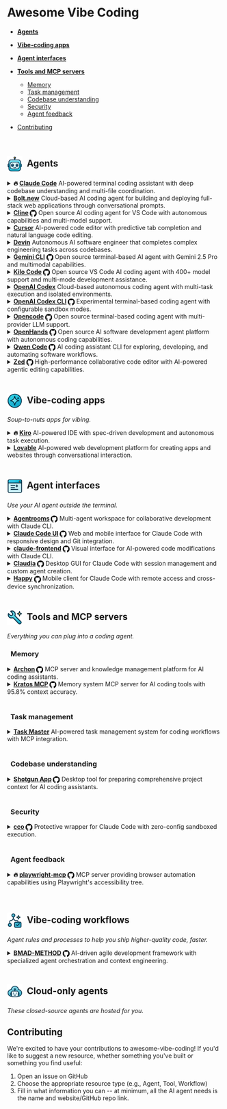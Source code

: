 # Awesome Vibe Coding

<!--## Getting started with vibe coding -->

<!--## The essential resources -->

<!--## Advanced vibe coding -->

* [**Agents**](#agents)
    
* [**Vibe-coding apps**](#vibe-coding-apps)
    
* [**Agent interfaces**](#agent-interfaces)
    
* [**Tools and MCP servers**](#tools-and-mcp-servers)
    * [Memory](#memory)
    * [Task management](#task-management)
    * [Codebase understanding](#codebase-understanding)
    * [Security](#security)
    * [Agent feedback](#agent-feedback)
* [Contributing](#contributing)

<br />

## <img src="https://raw.githubusercontent.com/no-fluff/awesome-vibe-coding/main/src/images/agents.png" width="36" height="36" alt="Agents" align="absmiddle" />&nbsp; Agents

<details>
  <summary><strong>🔥 <a href="https://www.anthropic.com/claude-code">Claude Code</a></strong> AI-powered terminal coding assistant with deep codebase understanding and multi-file coordination.</summary>

  <blockquote>Claude Code embeds Claude Opus 4.1 directly in developers' terminals, providing agentic search across entire codebases, coordinated multi-file changes, and direct command execution in development environments with integrations for VS Code, JetBrains IDEs, GitHub, and enterprise tools.</blockquote>
</details>

<details>
  <summary><strong><a href="https://bolt.new/">Bolt.new</a></strong> Cloud-based AI coding agent for building and deploying full-stack web applications through conversational prompts.</summary>

  <blockquote>Bolt.new provides a complete browser-based development environment with AI-powered code generation, supporting React, Vue, Next.js, and other modern frameworks. Features full npm ecosystem access, integrated terminal, automatic deployment to .bolt.host domains, and AI control over the entire development environment including filesystem and package management.</blockquote>
</details>

<details>
  <summary><strong><a href="https://cline.bot/">Cline</a> <a href="https://github.com/cline/cline"><img src="https://raw.githubusercontent.com/no-fluff/awesome-vibe-coding/main/src/images/github.svg" width="16" height="16" alt="GitHub" align="absmiddle" /></a></strong> Open source AI coding agent for VS Code with autonomous capabilities and multi-model support.</summary>

  <blockquote>Cline operates as a VS Code extension with autonomous file editing, terminal command execution, and browser automation capabilities. Features client-side architecture for security, supports multiple AI providers including Claude and Gemini, and offers transparent AI decision-making with human approval workflows.</blockquote>
</details>

<details>
  <summary><strong><a href="https://cursor.com">Cursor</a></strong> AI-powered code editor with predictive tab completion and natural language code editing.</summary>

  <blockquote>Cursor is an AI-enhanced code editor that provides intelligent tab completion, codebase understanding, and natural language code modification capabilities. Imports VSCode extensions and themes while offering seamless AI integration for enhanced developer productivity.</blockquote>
</details>

<details>
  <summary><strong><a href="https://devin.ai/">Devin</a></strong> Autonomous AI software engineer that completes complex engineering tasks across codebases.</summary>

  <blockquote>Devin handles code migration, refactoring, bug fixes, and development tasks with autonomous testing and PR creation, integrating with GitHub, Slack, Jira, and other platforms while learning from examples to improve performance over time.</blockquote>
</details>

<details>
  <summary><strong><a href="https://google-gemini.github.io/gemini-cli/">Gemini CLI</a> <a href="https://github.com/google-gemini/gemini-cli"><img src="https://raw.githubusercontent.com/no-fluff/awesome-vibe-coding/main/src/images/github.svg" width="16" height="16" alt="GitHub" align="absmiddle" /></a></strong> Open source terminal-based AI agent with Gemini 2.5 Pro and multimodal capabilities.</summary>

  <blockquote>Gemini CLI brings Google's Gemini AI directly to the terminal with code generation, Google Search integration, file operations, and 1M token context window. Supports multiple authentication methods and offers extensible architecture for developer workflows.</blockquote>
</details>

<details>
  <summary><strong><a href="https://kilocode.ai/">Kilo Code</a> <a href="https://github.com/Kilo-Org/kilocode"><img src="https://raw.githubusercontent.com/no-fluff/awesome-vibe-coding/main/src/images/github.svg" width="16" height="16" alt="GitHub" align="absmiddle" /></a></strong> Open source VS Code AI coding agent with 400+ model support and multi-mode development assistance.</summary>

  <blockquote>Kilo Code provides multiple agent modes (Orchestrator, Architect, Code, Debug) with automatic context searching, memory bank for project retention, and hallucination-free code generation. Supports 400+ AI models via OpenRouter without requiring API keys and includes browser automation capabilities.</blockquote>
</details>

<details>
  <summary><strong><a href="https://chatgpt.com/codex">OpenAI Codex</a></strong> Cloud-based autonomous coding agent with multi-task execution and isolated environments.</summary>

  <blockquote>OpenAI Codex operates in secure cloud sandboxes to handle multiple software engineering tasks simultaneously, including writing features, fixing bugs, and running tests, with 75% accuracy and support for ChatGPT Plus/Pro subscriptions.</blockquote>
</details>

<details>
  <summary><strong><a href="https://github.com/openai/codex">OpenAI Codex CLI</a> <a href="https://github.com/openai/codex"><img src="https://raw.githubusercontent.com/no-fluff/awesome-vibe-coding/main/src/images/github.svg" width="16" height="16" alt="GitHub" align="absmiddle" /></a></strong> Experimental terminal-based coding agent with configurable sandbox modes.</summary>

  <blockquote>Provides AI-powered code generation, refactoring, testing, and security scanning capabilities through both OpenAI and open-source models, with safety features including configurable sandbox execution to prevent unrestricted file access.</blockquote>
</details>

<details>
  <summary><strong><a href="https://opencode.ai/">Opencode</a> <a href="https://github.com/sst/opencode"><img src="https://raw.githubusercontent.com/no-fluff/awesome-vibe-coding/main/src/images/github.svg" width="16" height="16" alt="GitHub" align="absmiddle" /></a></strong> Open source terminal-based coding agent with multi-provider LLM support.</summary>

  <blockquote>Opencode supports 75+ LLM providers and integrates with IDEs including Cursor and VS Code, enabling flexible model subscriptions for terminal-based development workflows.</blockquote>
</details>

<details>
  <summary><strong><a href="https://www.all-hands.dev/">OpenHands</a> <a href="https://github.com/All-Hands-AI/OpenHands"><img src="https://raw.githubusercontent.com/no-fluff/awesome-vibe-coding/main/src/images/github.svg" width="16" height="16" alt="GitHub" align="absmiddle" /></a></strong> Open source AI software development agent platform with autonomous coding capabilities.</summary>

  <blockquote>OpenHands enables AI agents to perform developer tasks autonomously including code modification, terminal commands, web browsing, and API calls. Supports multiple LLM providers with recommended Claude Sonnet 4 integration and offers both GUI and CLI interfaces for flexible development workflows.</blockquote>
</details>

<details>
  <summary><strong><a href="https://github.com/QwenLM/qwen-code">Qwen Code</a> <a href="https://github.com/QwenLM/qwen-code"><img src="https://raw.githubusercontent.com/no-fluff/awesome-vibe-coding/main/src/images/github.svg" width="16" height="16" alt="GitHub" align="absmiddle" /></a></strong> AI coding assistant CLI for exploring, developing, and automating software workflows.</summary>

  <blockquote>Qwen Code is an intelligent command-line tool that helps developers understand, refactor, and generate code using advanced AI models. It provides workflow automation, code analysis, and supports multiple authentication methods across different regional providers.</blockquote>
</details>

<details>
  <summary><strong><a href="https://zed.dev/">Zed</a> <a href="https://github.com/zed-industries/zed"><img src="https://raw.githubusercontent.com/no-fluff/awesome-vibe-coding/main/src/images/github.svg" width="16" height="16" alt="GitHub" align="absmiddle" /></a></strong> High-performance collaborative code editor with AI-powered agentic editing capabilities.</summary>

  <blockquote>Zed is a next-generation code editor built in Rust that enables fluent collaboration between humans and AI. Features native AI integration for code generation and transformation with upcoming LLM support, multiplayer editing, and custom language models for edit prediction.</blockquote>
</details>

<br />

## <img src="https://raw.githubusercontent.com/no-fluff/awesome-vibe-coding/main/src/images/apps.png" width="36" height="36" alt="Apps" align="absmiddle" />&nbsp; Vibe-coding apps

*Soup-to-nuts apps for vibing.*

<details>
  <summary><strong>🔥 <a href="https://kiro.dev/">Kiro</a></strong> AI-powered IDE with spec-driven development and autonomous task execution.</summary>

  <blockquote>Kiro transforms prompts into structured requirements and implementation tasks, supporting multimodal inputs and agent hooks for automated background workflows with Claude Sonnet integration.</blockquote>
</details>

<details>
  <summary><strong><a href="https://lovable.dev/">Lovable</a></strong> AI-powered web development platform for creating apps and websites through conversational interaction.</summary>

  <blockquote>Lovable enables users to create applications and websites by chatting with AI, offering collaborative workspaces, GitHub sync, and Supabase integrations. The platform supports various project types from prototypes to production apps with deployment options and MCP server capabilities for enhanced AI development workflows.</blockquote>
</details>

<br />

## <img src="https://raw.githubusercontent.com/no-fluff/awesome-vibe-coding/main/src/images/interfaces.png" width="36" height="36" alt="Interfaces" align="absmiddle" />&nbsp; Agent interfaces

*Use your AI agent outside the terminal.*

<details>
  <summary><strong><a href="https://github.com/baryhuang/claude-code-by-agents">Agentrooms</a> <a href="https://github.com/baryhuang/claude-code-by-agents"><img src="https://raw.githubusercontent.com/no-fluff/awesome-vibe-coding/main/src/images/github.svg" width="16" height="16" alt="GitHub" align="absmiddle" /></a></strong> Multi-agent workspace for collaborative development with Claude CLI.</summary>

  <blockquote>Agentrooms provides desktop and web interfaces for coordinating specialized AI agents in collaborative software development workflows, enabling task routing via @agent-name mentions, automatic decomposition, and management of complex multi-agent projects using Claude CLI as the underlying engine.</blockquote>
</details>

<details>
  <summary><strong><a href="https://claudecodeui.siteboon.ai/">Claude Code UI</a> <a href="https://github.com/siteboon/claudecodeui"><img src="https://raw.githubusercontent.com/no-fluff/awesome-vibe-coding/main/src/images/github.svg" width="16" height="16" alt="GitHub" align="absmiddle" /></a></strong> Web and mobile interface for Claude Code with responsive design and Git integration.</summary>

  <blockquote>Claude Code UI provides a multi-device interface with project browser, file explorer with syntax highlighting, session management, and security-focused tool permissions. Supports Claude Sonnet 4, Opus 4.1, and GPT-5 models with React-based responsive design for desktop and mobile development workflows.</blockquote>
</details>

<details>
  <summary><strong><a href="https://github.com/tobias-schuemann/claude-frontend">claude-frontend</a> <a href="https://github.com/tobias-schuemann/claude-frontend"><img src="https://raw.githubusercontent.com/no-fluff/awesome-vibe-coding/main/src/images/github.svg" width="16" height="16" alt="GitHub" align="absmiddle" /></a></strong> Visual interface for AI-powered code modifications with Claude CLI.</summary>

  <blockquote>claude-frontend provides a browser widget that allows developers to select webpage elements and send them to Claude for instant code modifications, supporting multiple frameworks including Next.js, Vite, React, and Vue in local development environments.</blockquote>
</details>

<details>
  <summary><strong><a href="https://claudiacode.com/">Claudia</a> <a href="https://github.com/getAsterisk/claudia"><img src="https://raw.githubusercontent.com/no-fluff/awesome-vibe-coding/main/src/images/github.svg" width="16" height="16" alt="GitHub" align="absmiddle" /></a></strong> Desktop GUI for Claude Code with session management and custom agent creation.</summary>

  <blockquote>Claudia provides a visual command center for Claude Code featuring project browsers, session history tracking, custom AI agents with background execution, usage analytics, and process isolation for secure AI-assisted development workflows.</blockquote>
</details>

<details>
  <summary><strong><a href="https://happy.engineering/">Happy</a> <a href="https://github.com/slopus/happy"><img src="https://raw.githubusercontent.com/no-fluff/awesome-vibe-coding/main/src/images/github.svg" width="16" height="16" alt="GitHub" align="absmiddle" /></a></strong> Mobile client for Claude Code with remote access and cross-device synchronization.</summary>

  <blockquote>Happy enables developers to control Claude Code sessions remotely via mobile and web apps, providing push notifications, instant device switching, and end-to-end encrypted code transmission across iOS, Android, and web platforms.</blockquote>
</details>

<br />

## <img src="https://raw.githubusercontent.com/no-fluff/awesome-vibe-coding/main/src/images/tools.png" width="36" height="36" alt="Tools" align="absmiddle" />&nbsp; Tools and MCP servers

*Everything you can plug into a coding agent.*

### &nbsp;&nbsp;Memory

<details>
  <summary><strong><a href="https://github.com/coleam00/Archon">Archon</a> <a href="https://github.com/coleam00/Archon"><img src="https://raw.githubusercontent.com/no-fluff/awesome-vibe-coding/main/src/images/github.svg" width="16" height="16" alt="GitHub" align="absmiddle" /></a></strong> MCP server and knowledge management platform for AI coding assistants.</summary>

  <blockquote>Archon provides custom knowledge bases with web crawling, vector search, and task management capabilities, supporting multiple LLMs and offering 10 MCP tools for enhanced RAG queries and collaborative development workflows.</blockquote>
</details>

<details>
  <summary><strong><a href="https://github.com/ceorkm/kratos-mcp">Kratos MCP</a> <a href="https://github.com/ceorkm/kratos-mcp"><img src="https://raw.githubusercontent.com/no-fluff/awesome-vibe-coding/main/src/images/github.svg" width="16" height="16" alt="GitHub" align="absmiddle" /></a></strong> Memory system MCP server for AI coding tools with 95.8% context accuracy.</summary>

  <blockquote>Kratos MCP provides persistent memory for AI coding tools using a Four Pillars Framework with SQLite storage, ensuring AI maintains project context across sessions with sub-10ms retrieval times and automatic project isolation.</blockquote>
</details>

<br />

### &nbsp;&nbsp;Task management

<details>
  <summary><strong><a href="https://www.task-master.dev/">Task Master</a></strong> AI-powered task management system for coding workflows with MCP integration.</summary>

  <blockquote>Task Master breaks down complex projects into manageable tasks, integrates with editors like Cursor and VS Code through MCP, and supports multiple AI providers to enhance development productivity without requiring API keys for Claude Code CLI usage.</blockquote>
</details>

<br />

### &nbsp;&nbsp;Codebase understanding

<details>
  <summary><strong><a href="https://github.com/glebkudr/shotgun_code">Shotgun App</a> <a href="https://github.com/glebkudr/shotgun_code"><img src="https://raw.githubusercontent.com/no-fluff/awesome-vibe-coding/main/src/images/github.svg" width="16" height="16" alt="GitHub" align="absmiddle" /></a></strong> Desktop tool for preparing comprehensive project context for AI coding assistants.</summary>

  <blockquote>Shotgun App enables one-click generation of structured project payloads for LLM interactions, allowing selective file exclusion and supporting whole-repository analysis and modification workflows with ChatGPT, Gemini, and other AI assistants.</blockquote>
</details>

<br />

### &nbsp;&nbsp;Security

<details>
  <summary><strong><a href="https://github.com/nikvdp/cco">cco</a> <a href="https://github.com/nikvdp/cco"><img src="https://raw.githubusercontent.com/no-fluff/awesome-vibe-coding/main/src/images/github.svg" width="16" height="16" alt="GitHub" align="absmiddle" /></a></strong> Protective wrapper for Claude Code with zero-config sandboxed execution.</summary>

  <blockquote>cco provides automatic sandboxing for Claude Code using native OS tools or Docker fallback, enabling secure isolated interactions while maintaining seamless user experience and preserving project context across platforms.</blockquote>
</details>

<br />

### &nbsp;&nbsp;Agent feedback

<details>
  <summary><strong>🔥 <a href="https://github.com/microsoft/playwright-mcp">playwright-mcp</a> <a href="https://github.com/microsoft/playwright-mcp"><img src="https://raw.githubusercontent.com/no-fluff/awesome-vibe-coding/main/src/images/github.svg" width="16" height="16" alt="GitHub" align="absmiddle" /></a></strong> MCP server providing browser automation capabilities using Playwright's accessibility tree.</summary>

  <blockquote>playwright-mcp enables LLMs to interact with web pages through structured accessibility snapshots rather than pixel-based input, offering deterministic browser automation with clicking, typing, navigation, and screenshot tools for precise web interactions.</blockquote>
</details>

<br />

<br />

## <img src="https://raw.githubusercontent.com/no-fluff/awesome-vibe-coding/main/src/images/workflows.png" width="36" height="36" alt="Workflows" align="absmiddle" />&nbsp; Vibe-coding workflows

*Agent rules and processes to help you ship higher-quality code, faster.*

<details>
  <summary><strong><a href="https://github.com/bmad-code-org/BMAD-METHOD">BMAD-METHOD</a> <a href="https://github.com/bmad-code-org/BMAD-METHOD"><img src="https://raw.githubusercontent.com/no-fluff/awesome-vibe-coding/main/src/images/github.svg" width="16" height="16" alt="GitHub" align="absmiddle" /></a></strong> AI-driven agile development framework with specialized agent orchestration and context engineering.</summary>

  <blockquote>BMAD-METHOD combines agentic planning with context-engineered development, using specialized AI agents (Analyst, Product Manager, Architect, Scrum Master) to create detailed PRDs and hyper-detailed development stories that embed full implementation context and architectural guidance directly in story files.</blockquote>
</details>

<br />

## <img src="https://raw.githubusercontent.com/no-fluff/awesome-vibe-coding/main/src/images/hosted-agents.png" width="36" height="36" alt="Workflows" align="absmiddle" />&nbsp; Cloud-only agents

*These closed-source agents are hosted for you.*



## Contributing

We're excited to have your contributions to awesome-vibe-coding! If you'd like to suggest a new resource, whether something you've built or something you find useful:

1. Open an issue on GitHub
2. Choose the appropriate resource type (e.g., Agent, Tool, Workflow)
3. Fill in what information you can -- at minimum, all the AI agent needs is the name and website/GitHub repo link.



